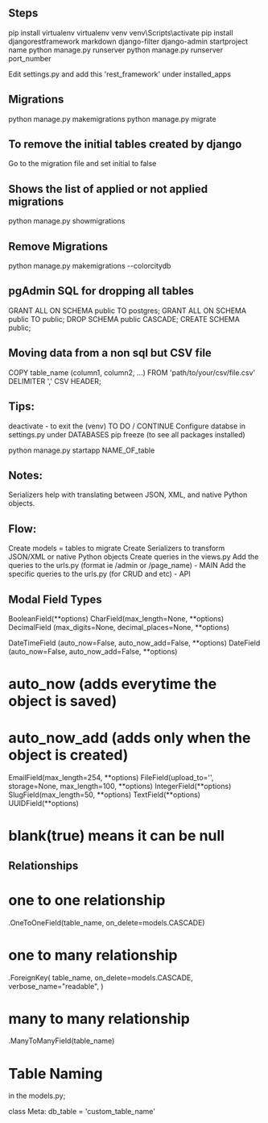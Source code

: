 ## Steps
pip install virtualenv
virtualenv venv
venv\Scripts\activate
pip install djangorestframework markdown django-filter
django-admin startproject name
python manage.py runserver
python manage.py runserver port_number

Edit settings.py and add this 'rest_framework' under installed_apps

## Migrations 
python manage.py makemigrations
python manage.py migrate

## To remove the initial tables created by django
Go to the migration file and set initial to false

## Shows the list of applied or not applied migrations 
python manage.py showmigrations

## Remove Migrations 
python manage.py makemigrations --colorcitydb

## pgAdmin SQL for dropping all tables

GRANT ALL ON SCHEMA public TO postgres;
GRANT ALL ON SCHEMA public TO public;
DROP SCHEMA public CASCADE;
CREATE SCHEMA public;

## Moving data from a non sql but CSV file 
COPY table_name (column1, column2, ...) FROM 'path/to/your/csv/file.csv' DELIMITER ',' CSV HEADER;


## Tips:
deactivate - to exit the (venv)
TO DO / CONTINUE
Configure databse in settings.py under DATABASES
pip freeze (to see all packages installed)

python manage.py startapp NAME_OF_table


## Notes:
Serializers help with translating between JSON, XML, and native Python objects. 


## Flow:
Create models = tables to migrate
Create Serializers to transform JSON/XML or native Python objects
Create queries in the views.py 
Add the queries to the urls.py (format ie /admin or /page_name) - MAIN
Add the specific queries to the urls.py (for CRUD and etc) - API

## Modal Field Types

BooleanField(**options)
CharField(max_length=None, **options)
DecimalField (max_digits=None, decimal_places=None, **options)

DateTimeField (auto_now=False, auto_now_add=False, **options)
DateField (auto_now=False, auto_now_add=False, **options)
# auto_now (adds everytime the object is saved) 
# auto_now_add (adds only when the object is created)
EmailField(max_length=254, **options)
FileField(upload_to='', storage=None, max_length=100, **options)
IntegerField(**options)
SlugField(max_length=50, **options)
TextField(**options)
UUIDField(**options)

# blank(true) means it can be null 

## Relationships

# one to one relationship
.OneToOneField(table_name, on_delete=models.CASCADE)

# one to many relationship
.ForeignKey(
    table_name,
    on_delete=models.CASCADE,
    verbose_name="readable",
)

# many to many relationship
.ManyToManyField(table_name)

# Table Naming
in the models.py; 

 class Meta:
        db_table = 'custom_table_name'



